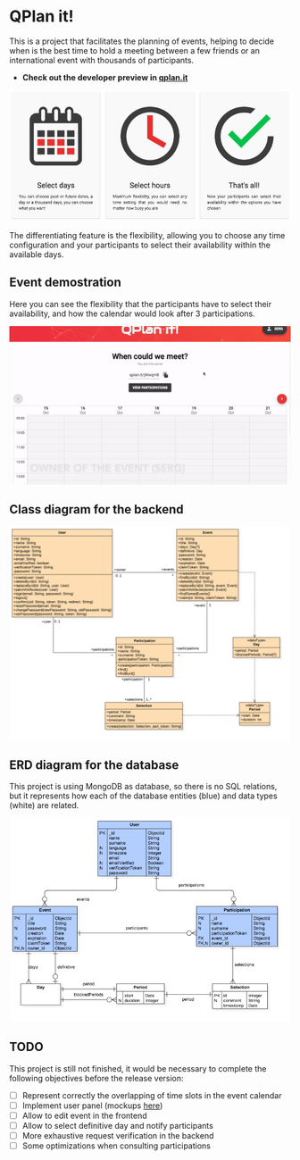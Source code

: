 # QPlan it!

This is a project that facilitates the planning of events, helping to decide when is the best time to hold a meeting between a few friends or an international event with thousands of participants.

+ **Check out the developer preview in [qplan.it](http://qplan.it)**

![Steps](doc/steps.png)

The differentiating feature is the flexibility, allowing you to choose any time configuration and your participants to select their availability within the available days.

## Event demostration
Here you can see the flexibility that the participants have to select their availability, and how the calendar would look after 3 participations.

![Demostration](doc/demostration.gif)

## Class diagram for the backend

![Class diagram](doc/class_diagram.png)

## ERD diagram for the database
This project is using MongoDB as database, so there is no SQL relations, but it represents how each of the database entities (blue) and data types (white) are related.

![Class diagram](doc/erd_diagram.png)

## TODO
This project is still not finished, it would be necessary to complete the following objectives before the release version:

- [ ] Represent correctly the overlapping of time slots in the event calendar
- [ ] Implement user panel (mockups [here](doc/mockups.pdf))
- [ ] Allow to edit event in the frontend
- [ ] Allow to select definitive day and notify participants
- [ ] More exhaustive request verification in the backend
- [ ] Some optimizations when consulting participations
